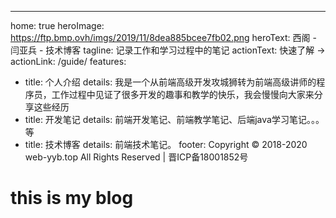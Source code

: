 ---
home: true
heroImage: https://ftp.bmp.ovh/imgs/2019/11/8dea885bcee7fb02.png
heroText: 西阁 - 闫亚兵 - 技术博客
tagline: 记录工作和学习过程中的笔记
actionText: 快速了解 →
actionLink: /guide/
features:
- title: 个人介绍
  details: 我是一个从前端高级开发攻城狮转为前端高级讲师的程序员，工作过程中见证了很多开发的趣事和教学的快乐，我会慢慢向大家来分享这些经历
- title: 开发笔记
  details: 前端开发笔记、前端教学笔记、后端java学习笔记。。。等
- title: 技术博客
  details: 前端技术笔记。
footer: Copyright © 2018-2020 web-yyb.top All Rights Reserved |  晋ICP备18001852号

# this is my blog